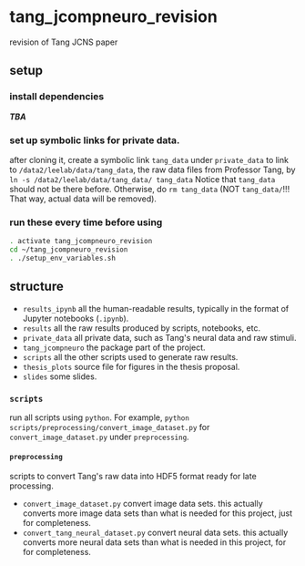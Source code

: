 # tang_jcompneuro_revision
revision of Tang JCNS paper

## setup

### install dependencies

***TBA***

### set up symbolic links for private data.

after cloning it, create a symbolic link `tang_data` under
`private_data` to link to `/data2/leelab/data/tang_data`, the raw data files from Professor Tang,
by `ln -s /data2/leelab/data/tang_data/ tang_data` Notice that `tang_data` should not be there before. Otherwise,
do `rm tang_data` (NOT `tang_data/`!!! That way, actual data will be removed).

### run these every time before using

~~~bash
. activate tang_jcompneuro_revision
cd ~/tang_jcompneuro_revision
. ./setup_env_variables.sh
~~~

## structure

* `results_ipynb` all the human-readable results, typically in the format of Jupyter notebooks (`.ipynb`).
* `results` all the raw results produced by scripts, notebooks, etc.
* `private_data` all private data, such as Tang's neural data and raw stimuli.
* `tang_jcompneuro` the package part of the project.
* `scripts` all the other scripts used to generate raw results.
* `thesis_plots` source file for figures in the thesis proposal. 
* `slides` some slides.

### `scripts`

run all scripts using `python`. For example, `python scripts/preprocessing/convert_image_dataset.py` for
`convert_image_dataset.py` under `preprocessing`.

#### `preprocessing`

scripts to convert Tang's raw data into HDF5 format ready for late processing.

* `convert_image_dataset.py` convert image data sets. this actually converts more image data sets than what is
   needed for this project, just for completeness.
* `convert_tang_neural_dataset.py` convert neural data sets. this actually converts more neural
   data sets than what is needed in this project, for for completeness.